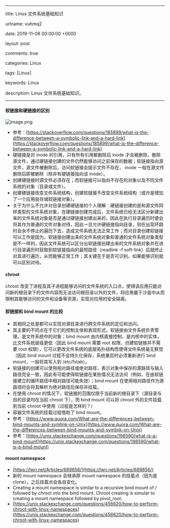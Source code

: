 
---

title: Linux 文件系统基础知识

urlname: vuhmq2

date: 2019-11-08 00:00:00 +0000

layout: post

comments: true

categories: Linux

tags: [Linux]

keywords: Linux

description: Linux 文件系统基础知识。

---

<a name="d3l9E"></a>
#### 软链接和硬链接的区别
![image.png](https://cdn.nlark.com/yuque/0/2019/png/182657/1573195363300-6e1b32b6-8636-48a9-a84c-def0811985fb.png#align=left&display=inline&height=255&name=image.png&originHeight=255&originWidth=514&search=&size=34517&status=done&width=514)

- 参考：[https://stackoverflow.com/questions/185899/what-is-the-difference-between-a-symbolic-link-and-a-hard-link](https://stackoverflow.com/questions/185899/what-is-the-difference-between-a-symbolic-link-and-a-hard-link)
- 硬链接是对 inode 的引用，只有所有引用都删除后 inode 才会被删除，删除源文件，通过硬链接创建的文件仍然能够访问之前保存的数据；软链接指向源文件，源文件被删除后，访问软链接会提示文件不存在， inode 一般在源文件删除后即被删除（除非有硬链接指向该 inode）。
- 创建硬链接时源文件必须存在；而软链接可以指向不存在的对象以及不同文件系统的对象（目录或文件）。
- 创建硬链接改变文件系统结构，创建软链接不改变文件系统结构（或许是增加了一个应用层存储软链接对象）。
- 关于为什么不允许对目录创建硬链接的个人理解：硬链接创建的是和源文件同样类型的文件系统对象，在硬链接创建完成后，文件系统已经无法区分新建出来的文件系统对象是否是通过硬链接创建出来的，因此在执行目录遍历时便会将其作为普通的文件对象对待，因此一旦允许硬链接指向目录，则在出现环路时会永不停止的遍历下去，造成文件系统无法正常工作；而对目录创建软链接可以工作是因为，软链接创建出来的文件系统对象和普通的文件系统对象类型是不一样的，因此文件系统可以区分出软链接创建出来的文件系统对象并在进行目录遍历时获取到软链接指向的最短路径（readlink -f soft-link）后就终止对其进行遍历，从而能够正常工作；其关键在于是否可识别，如果能够识别就可以区别对待。
<a name="KiJyy"></a>
#### chroot
chroot 改变了进程及其子进程能够访问的文件系统的入口点，使得该应用只能访问新的根目录下的文件内容而无法访问根目录以外的文件，将应用置于沙盒中从而限制其能够访问的文件和设备等资源，实现对应用的安全隔离。
<a name="Hy6Xv"></a>
#### 软链接和 bind mount 的比较

- 其相同之处是都可以实现对源目录进行跨文件系统的定位和访问。
- 其主要的不同点在于它们的控制主体和表现形式，软链接由文件系统负责管理，是文件系统中的对象；bind mount 由内核直接控制，是内核中的实体，比文件系统层级更低（因此 bind mount 需要 root 权限，创建软链接并不需要 root 权限），它可以更改文件系统的底层拓扑结构而使得文件系统毫无察觉（因此 bind mount 过程不会持久化保存，系统重启时必须重新进行 bind mount，一般将其写入到 /etc/fstab）。
- 软链接的创建可以使用相对路径或绝对路径，表示对象中保存的源路径与输入路径完全一致，因此有可能使得软链接在某些情况无法访问（例如，在由软链接建立的循环路径中相对路径可能失效）；bind mount 在使用相对路径作为源路径时会将其解析为绝对路径后保存并挂载。
- 在使用 chroot 的情况下，软链接的范围仅限于当前新的根目录下（源目录与目的目录均在当前 chroot 下），而 bind mount 可以将 chroot 外的文件挂载到当前 chroot 中使用（过程是怎样的？）
- 容器文件系统的挂载过程借助了 bind mount。
- 参考：[https://www.quora.com/What-are-the-differences-between-bind-mounts-and-symlink-on-Unix](https://www.quora.com/What-are-the-differences-between-bind-mounts-and-symlink-on-Unix)
- 参考：[https://unix.stackexchange.com/questions/198590/what-is-a-bind-mount](https://unix.stackexchange.com/questions/198590/what-is-a-bind-mount)
<a name="XJ56q"></a>
#### mount namespace

- [https://lwn.net/Articles/689856/](https://lwn.net/Articles/689856/)
- 新的 mount namespace 会继承原 mount namespace 的挂载点（因为是 clone），之后挂载点会各自变化。
- Creating a mount namespace is similar to a recursive bind mount of / followed by chroot into the bind mount. Chroot creating is simular to creating a mount namespace followed by pivot_root.
- [https://unix.stackexchange.com/questions/456620/how-to-perform-chroot-with-linux-namespaces](https://unix.stackexchange.com/questions/456620/how-to-perform-chroot-with-linux-namespaces)

